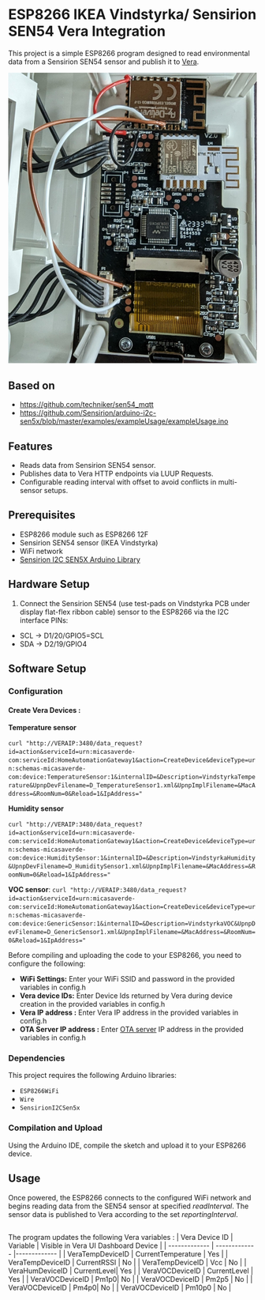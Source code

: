 # ESP8266 IKEA Vindstyrka/ Sensirion SEN54 Vera Integration

This project is a simple ESP8266 program designed to read environmental data from a Sensirion SEN54 sensor and publish it to [Vera](https://getvera.com/).

![IKEA Vindstyrka with ESP8266](images/Vindstyrka-ESP8266-small.jpg)


## Based on
 - https://github.com/techniker/sen54_mqtt
 - https://github.com/Sensirion/arduino-i2c-sen5x/blob/master/examples/exampleUsage/exampleUsage.ino

## Features

- Reads data from Sensirion SEN54 sensor.
- Publishes data to Vera HTTP endpoints via LUUP Requests.
- Configurable reading interval with offset to avoid conflicts in multi-sensor setups.

## Prerequisites

- ESP8266 module such as ESP8266 12F
- Sensirion SEN54 sensor (IKEA Vindstyrka)
- WiFi network
- [Sensirion I2C SEN5X Arduino Library](https://github.com/Sensirion/arduino-i2c-sen5x) 
 

## Hardware Setup

1. Connect the Sensirion SEN54 (use test-pads on Vindstyrka PCB under display flat-flex ribbon cable) sensor to the ESP8266 via the I2C interface PINs:

* SCL -> D1/20/GPIO5=SCL
* SDA -> D2/19/GPIO4

## Software Setup

### Configuration

#### Create Vera Devices :

**Temperature sensor**

```curl "http://VERAIP:3480/data_request?id=action&serviceId=urn:micasaverde-com:serviceId:HomeAutomationGateway1&action=CreateDevice&deviceType=urn:schemas-micasaverde-com:device:TemperatureSensor:1&internalID=&Description=VindstyrkaTemperature&UpnpDevFilename=D_TemperatureSensor1.xml&UpnpImplFilename=&MacAddress=&RoomNum=0&Reload=1&IpAddress="```

**Humidity sensor**

```curl "http://VERAIP:3480/data_request?id=action&serviceId=urn:micasaverde-com:serviceId:HomeAutomationGateway1&action=CreateDevice&deviceType=urn:schemas-micasaverde-com:device:HumiditySensor:1&internalID=&Description=VindstyrkaHumidity&UpnpDevFilename=D_HumiditySensor1.xml&UpnpImplFilename=&MacAddress=&RoomNum=0&Reload=1&IpAddress="```

**VOC sensor**:
```curl "http://VERAIP:3480/data_request?id=action&serviceId=urn:micasaverde-com:serviceId:HomeAutomationGateway1&action=CreateDevice&deviceType=urn:schemas-micasaverde-com:device:GenericSensor:1&internalID=&Description=VindstyrkaVOC&UpnpDevFilename=D_GenericSensor1.xml&UpnpImplFilename=&MacAddress=&RoomNum=0&Reload=1&IpAddress="```

Before compiling and uploading the code to your ESP8266, you need to configure the following:

- **WiFi Settings:** Enter your WiFi SSID and password in the provided variables in config.h
- **Vera device IDs:** Enter Device Ids returned by Vera during device creation in the provided variables in config.h
- **Vera IP address :** Enter Vera IP address in the provided variables in config.h
- **OTA Server IP address :** Enter [OTA server](https://github.com/garyttirn/8266OTA) IP address in the provided variables in config.h

### Dependencies

This project requires the following Arduino libraries:

- `ESP8266WiFi`
- `Wire`
- `SensirionI2CSen5x`

### Compilation and Upload

Using the Arduino IDE, compile the sketch and upload it to your ESP8266 device.

## Usage

Once powered, the ESP8266 connects to the configured WiFi network and begins reading data from the SEN54 sensor at specified _readInterval_. The sensor data is published to Vera according to the set _reportingInterval_.

## 

The program updates the following Vera variables :
| Vera Device ID | Variable | Visible in Vera UI Dashboard Device |
| ------------- | ------------- |------------- |
| VeraTempDeviceID  | CurrentTemperature | Yes |
| VeraTempDeviceID | CurrentRSSI | No |
| VeraTempDeviceID  | Vcc | No |
| VeraHumDeviceID  | CurrentLevel| Yes |
| VeraVOCDeviceID  | CurrentLevel | Yes |
| VeraVOCDeviceID  | Pm1p0| No |
| VeraVOCDeviceID  | Pm2p5 | No |
| VeraVOCDeviceID  | Pm4p0| No |
| VeraVOCDeviceID  | Pm10p0 | No |